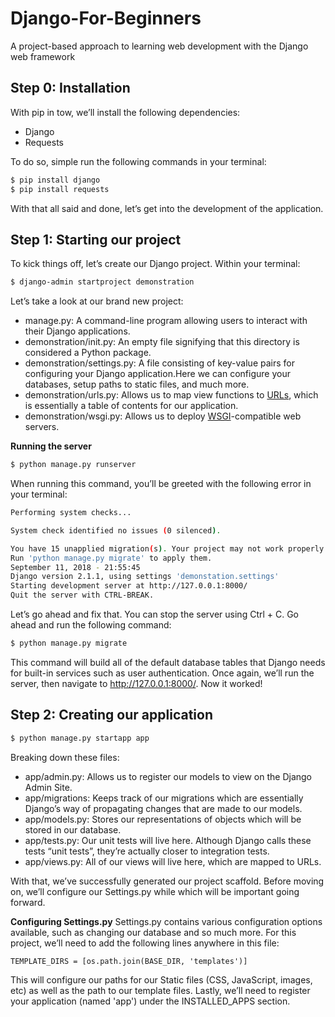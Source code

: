 # Django-For-Beginners
A project-based approach to learning web development with the Django web framework

## Step 0: Installation
With pip in tow, we’ll install the following dependencies:
+ Django
+ Requests

To do so, simple run the following commands in your terminal:
```sh
$ pip install django
$ pip install requests
```
With that all said and done, let’s get into the development of the application.

## Step 1: Starting our project
To kick things off, let’s create our Django project. Within your terminal:
```sh
$ django-admin startproject demonstration
```
Let’s take a look at our brand new project:
+ manage.py: A command-line program allowing users to interact with their Django applications.
+ demonstration/init.py: An empty file signifying that this directory is considered a Python package.
+ demonstration/settings.py: A file consisting of key-value pairs for configuring your Django application.Here we can configure your databases, setup paths to static files, and much more.
+ demonstration/urls.py: Allows us to map view functions to [URLs](https://docs.djangoproject.com/en/1.8/topics/http/urls/), which is essentially a table of contents for our application.
+ demonstration/wsgi.py: Allows us to deploy [WSGI](https://docs.djangoproject.com/en/1.8/howto/deployment/wsgi/)-compatible web servers.

**Running the server**
```sh
$ python manage.py runserver
```
When running this command, you’ll be greeted with the following error in your terminal:
```bash
Performing system checks...

System check identified no issues (0 silenced).

You have 15 unapplied migration(s). Your project may not work properly until you apply the migrations for app(s): admin, auth, contenttypes, sessions.
Run 'python manage.py migrate' to apply them.
September 11, 2018 - 21:55:45
Django version 2.1.1, using settings 'demonstation.settings'
Starting development server at http://127.0.0.1:8000/
Quit the server with CTRL-BREAK.
```
Let’s go ahead and fix that. You can stop the server using Ctrl + C. Go ahead and run the following command:
```sh
$ python manage.py migrate
```
This command will build all of the default database tables that Django needs for built-in services such as user authentication. Once again, we’ll run the server, then navigate to http://127.0.0.1:8000/. Now it worked!

## Step 2: Creating our application
```sh
$ python manage.py startapp app
```
Breaking down these files:
+ app/admin.py: Allows us to register our models to view on the Django Admin Site.
+ app/migrations: Keeps track of our migrations which are essentially Django’s way of propagating changes that are made to our models.
+ app/models.py: Stores our representations of objects which will be stored in our database.
+ app/tests.py: Our unit tests will live here. Although Django calls these tests “unit tests”, they’re actually closer to integration tests.
+ app/views.py: All of our views will live here, which are mapped to URLs.

With that, we’ve successfully generated our project scaffold. Before moving on, we’ll configure our Settings.py while which will be important going forward.

**Configuring Settings.py**
Settings.py contains various configuration options available, such as changing our database and so much more. For this project, we’ll need to add the following lines anywhere in this file:
```
TEMPLATE_DIRS = [os.path.join(BASE_DIR, 'templates')]
```
This will configure our paths for our Static files (CSS, JavaScript, images, etc) as well as the path to our template files. 
Lastly, we’ll need to register your application (named 'app') under the INSTALLED_APPS section.